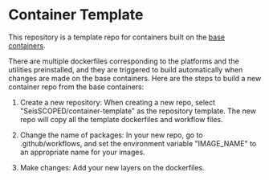 # Container Template
This repository is a template repo for containers built on the [base containers](https://github.com/SeisSCOPED/container-base).


There are multiple dockerfiles corresponding to the platforms and the utilities preinstalled, and they are triggered to build automatically when changes are made on the base containers. Here are the steps to build a new container repo from the base containers:


1. Create a new repository: When creating a new repo, select "SeisSCOPED/container-template" as the repository template. The new repo will copy all the template dockerfiles and workflow files.


2. Change the name of packages: In your new repo, go to .github/workflows, and set the environment variable "IMAGE_NAME" to an appropriate name for your images.


3. Make changes: Add your new layers on the dockerfiles.

